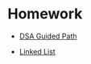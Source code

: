 # Homework

- [DSA Guided Path](https://www.codingninjas.com/studio/guided-paths/data-structures-algorithms-new)

- [Linked List](https://www.codingninjas.com/studio/guided-paths/data-structures-algorithms-new/content/662496/offering/10674856)